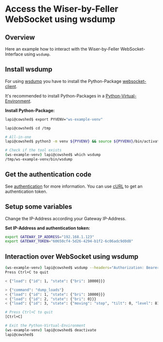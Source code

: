 # Access the Wiser-by-Feller WebSocket using wsdump

## Overview

Here an example how to interact with the Wiser-by-Feller WebSocket-Interface using `wsdump`.

## Install wsdump

For using [wsdump](https://websocket-client.readthedocs.io/en/latest/getting_started.html) you have to install the Python-Package [websocket-client](https://websocket-client.readthedocs.io).

It's recommended to install Python-Packages in a [Python-Virtual-Environment](https://docs.python.org/3.8/library/venv.html).

**Install Python-Package:**

``` bash
lapi@cowshed$ export PYVENV="ws-example-venv"

lapi@cowshed$ cd /tmp

# All-in-one
lapi@cowshed$ python3 -m venv ${PYVENV} && source ${PYVENV}/bin/activate && pip3 install websocket-client

# Check if the tool exists
(ws-example-venv) lapi@cowshed$ which wsdump 
/tmp/ws-example-venv/bin/wsdump
```

## Get the authentication code

See [authentication](./authentication.md) for more information. You can use [cURL](./tool_curl.md) to get an authentication token.

## Setup some variables

Change the IP-Address according your Gateway IP-Address.

**Set IP-Address and authentication token:**

``` bash
export GATEWAY_IP_ADDRESS="192.168.1.123"
export GATEWAY_TOKEN="60650cf4-5d26-4294-b1f2-6c06adc9d0d8"
```

## Interaction over WebSocket using wsdump

``` bash
(ws-example-venv) lapi@cowshed$ wsdump --headers="Authorization: Bearer ${GATEWAY_TOKEN}" ws://${GATEWAY_IP_ADDRESS}/api
Press Ctrl+C to quit

< {"load": {"id": 1, "state": {"bri": 10000}}}

> {"command": "dump_loads"}
< {"load": {"id": 1, "state": {"bri": 10000}}}
< {"load": {"id": 2, "state": {"bri": 0}}}
< {"load": {"id": 3, "state": {"moving": "stop", "tilt": 0, "level": 8160}}}

# Press Ctrl+C to quit
[Ctrl+C]

# Exit the Python-Virtual-Environment
(ws-example-venv) lapi@cowshed$ deactivate
lapi@cowshed$
```
